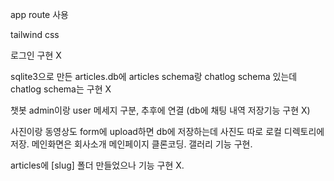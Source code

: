 app route 사용

tailwind css

로그인 구현 X

sqlite3으로 만든 articles.db에 articles schema랑 chatlog schema 있는데 chatlog schema는 구현 X

챗봇 admin이랑 user 메세지 구분, 추후에 연결 (db에 채팅 내역 저장기능 구현 X)

사진이랑 동영상도 form에 upload하면 db에 저장하는데 사진도 따로 로컬 디렉토리에 저장. 메인화면은 회사소개 메인페이지 클론코딩. 갤러리 기능 구현.

articles에 [slug] 폴더 만들었으나 기능 구현 X.
